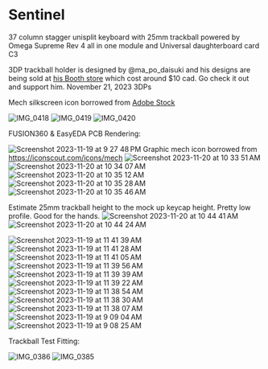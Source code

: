 # Sentinel
37 column stagger unisplit keyboard with 25mm trackball powered by Omega Supreme Rev 4 all in one module and Universal daughterboard card C3

3DP trackball holder is designed by @ma_po_daisuki and his designs are being sold at [his Booth store](https://ma-po.booth.pm/items/5258743) which cost around $10 cad. Go check it out and support him.
November 21, 2023 3DPs

Mech silkscreen icon borrowed from [Adobe Stock]([https://ma-po.booth.pm/items/5258743](https://stock.adobe.com/ca/images/giant-mecha-robot-or-battle-bot-set-collection-vector-icons-illustrations-of-gigantic-mechanical-machine-or-big-mech-robots-for-war-and-military-robot-model-concept-for-games-and-character-design/390622019)) 

![IMG_0418](https://github.com/protieusz/Sentinel/assets/118025702/5bb06190-0b76-4cc1-ae05-6e56252302b4)
![IMG_0419](https://github.com/protieusz/Sentinel/assets/118025702/c5970b05-1ba9-4cb0-a1b7-235e68edf9bf)
![IMG_0420](https://github.com/protieusz/Sentinel/assets/118025702/8021cc2d-55d3-4cc6-929f-a3575acf6f0c)


FUSION360 & EasyEDA PCB Rendering:

![Screenshot 2023-11-19 at 9 27 48 PM](https://github.com/protieusz/Sentinel/assets/118025702/97bc0e4a-f83f-472c-a52f-7c6da4df51f3)
Graphic mech icon borrowed from https://iconscout.com/icons/mech 
![Screenshot 2023-11-20 at 10 33 51 AM](https://github.com/protieusz/Sentinel/assets/118025702/14774d38-015f-42ce-ad2b-e895e604a725)
![Screenshot 2023-11-20 at 10 34 07 AM](https://github.com/protieusz/Sentinel/assets/118025702/606c3aef-9db7-4216-9d93-f325845c60ea)
![Screenshot 2023-11-20 at 10 35 12 AM](https://github.com/protieusz/Sentinel/assets/118025702/535d5ab3-aabc-41b2-b9d7-2774f04301d8)
![Screenshot 2023-11-20 at 10 35 28 AM](https://github.com/protieusz/Sentinel/assets/118025702/3877ea6a-8a11-46ef-a0e6-14e50635118e)
![Screenshot 2023-11-20 at 10 35 46 AM](https://github.com/protieusz/Sentinel/assets/118025702/b76a5a12-009a-4573-b2e9-490d3f6f3206)

Estimate 25mm trackball height to the mock up keycap height. Pretty low profile. Good for the hands.
![Screenshot 2023-11-20 at 10 44 41 AM](https://github.com/protieusz/Sentinel/assets/118025702/d3799bd7-1880-4dc3-a55e-b0d98eadae6e)
![Screenshot 2023-11-20 at 10 44 24 AM](https://github.com/protieusz/Sentinel/assets/118025702/2137a915-3335-4755-a86d-ea86b69bc5b9)

![Screenshot 2023-11-19 at 11 41 39 AM](https://github.com/protieusz/Sentinel/assets/118025702/181ea17b-0164-4ee6-9f84-17cfc28b6ea0)
![Screenshot 2023-11-19 at 11 41 28 AM](https://github.com/protieusz/Sentinel/assets/118025702/83ca5332-e635-467e-9e1d-f010e54e2802)
![Screenshot 2023-11-19 at 11 41 05 AM](https://github.com/protieusz/Sentinel/assets/118025702/7ec1a26e-d8a3-4d1f-b7ec-24dc609d9e8f)
![Screenshot 2023-11-19 at 11 39 56 AM](https://github.com/protieusz/Sentinel/assets/118025702/62f45d68-5f88-458a-a8ea-14b62a86c295)
![Screenshot 2023-11-19 at 11 39 39 AM](https://github.com/protieusz/Sentinel/assets/118025702/9c0a5099-a12a-4a21-bfa5-335900e0bead)
![Screenshot 2023-11-19 at 11 39 22 AM](https://github.com/protieusz/Sentinel/assets/118025702/2571299a-7824-4969-83b6-0170d060acf3)
![Screenshot 2023-11-19 at 11 38 54 AM](https://github.com/protieusz/Sentinel/assets/118025702/3e5ac9ae-540f-4739-a8c3-4d240509cbc7)
![Screenshot 2023-11-19 at 11 38 30 AM](https://github.com/protieusz/Sentinel/assets/118025702/1e8a57d1-0cd8-4b7b-ba52-3100733a92c6)
![Screenshot 2023-11-19 at 11 38 07 AM](https://github.com/protieusz/Sentinel/assets/118025702/ce05c1e2-e319-4417-a580-32c70facc6f0)
![Screenshot 2023-11-19 at 9 09 04 AM](https://github.com/protieusz/Sentinel/assets/118025702/5c1365d6-07ac-4fa8-9ed4-18872e880ff4)
![Screenshot 2023-11-19 at 9 08 25 AM](https://github.com/protieusz/Sentinel/assets/118025702/7412a047-3514-4001-8da1-a052dc82ac15)

Trackball Test Fitting:

![IMG_0386](https://github.com/protieusz/Sentinel/assets/118025702/b90c90c3-76da-4c6c-8da8-c3db268797bf)
![IMG_0385](https://github.com/protieusz/Sentinel/assets/118025702/4215a50c-62d3-4109-8841-a799f42d2a8d)
